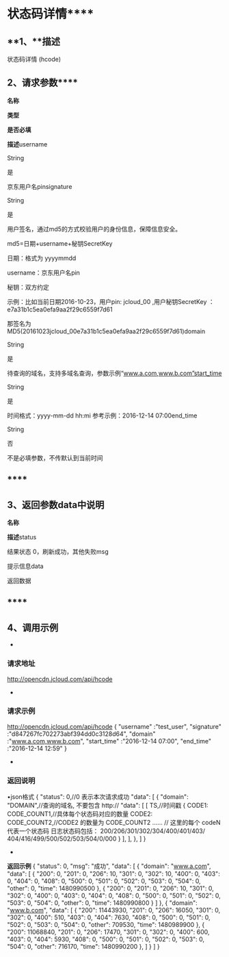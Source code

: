 # **状态码详情******

## **1、****描述**

状态码详情 (hcode)

## **2、请求参数******

**名称**

**类型**

**是否必填**

**描述**username

String

是

京东用户名pinsignature

String

是

用户签名，通过md5的方式校验用户的身份信息，保障信息安全。

md5=日期+username+秘钥SecretKey

日期：格式为 yyyymmdd

username：京东用户名pin

秘钥：双方约定

示例：比如当前日期2016-10-23，用户pin: jcloud_00 ,用户秘钥SecretKey ：e7a31b1c5ea0efa9aa2f29c6559f7d61

那签名为MD5(20161023jcloud_00e7a31b1c5ea0efa9aa2f29c6559f7d61)domain

String

是

待查询的域名，支持多域名查询，参数示例“www.a.com,www.b.com”start_time

String

是

时间格式：yyyy-mm-dd hh:mi 参考示例：2016-12-14 07:00end_time

String

否

不是必填参数，不传默认到当前时间

## ****

## **3、返回参数data中说明**

**名称**

**描述**status

结果状态 0，刷新成功，其他失败msg

提示信息data

返回数据

## ****

## **4、调用示例**

* 
### **请求地址**

http://opencdn.jcloud.com/api/hcode

* 
### **请求示例**
http://opencdn.jcloud.com/api/hcode
{
"username" :"test_user",
"signature" :"d847267fc702273abf394dd0c3128d64",
"domain" :"www.a.com,www.b.com",
"start_time" :"2016-12-14 07:00",
"end_time" :"2016-12-14 12:59"
}

* 
### **返回说明**

•json格式
{
"status": 0,//0 表示本次请求成功
"data": [
{
"domain": "DOMAIN",//查询的域名, 不要包含 http://
"data": [
[
TS,//时间戳
{
CODE1: CODE_COUNT1,//具体每个状态码对应的数量
CODE2: CODE_COUNT2,//CODE2 的数量为 CODE_COUNT2
...... // 这里的每个 codeN 代表一个状态码
日志状态码包括：
200/206/301/302/304/400/401/403/
404/416/499/500/502/503/504/0/000
}
],
],
},
]
}

* 
**返回示例**
{
"status": 0,
"msg": "成功",
"data": [
{
"domain": "www.a.com",
"data": [
{
"200": 0,
"201": 0,
"206": 10,
"301": 0,
"302": 10,
"400": 0,
"403": 0,
"404": 0,
"408": 0,
"500": 0,
"501": 0,
"502": 0,
"503": 0,
"504": 0,
"other": 0,
"time": 1480990500
},
{
"200": 0,
"201": 0,
"206": 10,
"301": 0,
"302": 0,
"400": 0,
"403": 0,
"404": 0,
"408": 0,
"500": 0,
"501": 0,
"502": 0,
"503": 0,
"504": 0,
"other": 0,
"time": 1480990800
}
]
},
{
"domain": "www.b.com",
"data": [
{
"200": 11443930,
"201": 0,
"206": 16050,
"301": 0,
"302": 0,
"400": 510,
"403": 0,
"404": 7630,
"408": 0,
"500": 0,
"501": 0,
"502": 0,
"503": 0,
"504": 0,
"other": 709530,
"time": 1480989900
},
{
"200": 11068840,
"201": 0,
"206": 17470,
"301": 0,
"302": 0,
"400": 600,
"403": 0,
"404": 5930,
"408": 0,
"500": 0,
"501": 0,
"502": 0,
"503": 0,
"504": 0,
"other": 716170,
"time": 1480990200
},
]
}
]
}